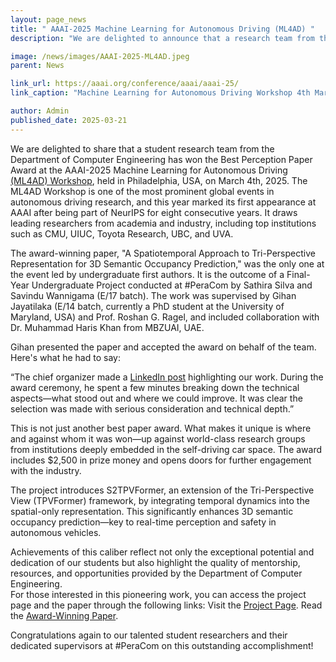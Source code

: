 ```yaml
---
layout: page_news
title: " AAAI-2025 Machine Learning for Autonomous Driving (ML4AD) "
description: "We are delighted to announce that a research team from the Department of Computer Engineering has won the prestigious Best Paper Award at the AAAI-2025 Machine Learning for Autonomous Driving (ML4AD) Workshop held in Philadelphia, USA."

image: /news/images/AAAI-2025-ML4AD.jpeg
parent: News

link_url: https://aaai.org/conference/aaai/aaai-25/
link_caption: "Machine Learning for Autonomous Driving Workshop 4th March 2025, Pennsylvania Convention Center, Philadelphia, United States"

author: Admin
published_date: 2025-03-21
---
```


We are delighted to share that a student research team from the Department of Computer Engineering has won the Best Perception Paper Award at the AAAI-2025 Machine Learning for Autonomous Driving [(ML4AD) Workshop](https://ml4ad.github.io/), held in Philadelphia, USA, on March 4th, 2025. The ML4AD Workshop is one of the most prominent global events in autonomous driving research, and this year marked its first appearance at AAAI after being part of NeurIPS for eight consecutive years. It draws leading researchers from academia and industry, including top institutions such as CMU, UIUC, Toyota Research, UBC, and UVA.

The award-winning paper, "A Spatiotemporal Approach to Tri-Perspective Representation for 3D Semantic Occupancy Prediction," was the only one at the event led by undergraduate first authors. It is the outcome of a Final-Year Undergraduate Project conducted at #PeraCom by Sathira Silva and Savindu Wannigama (E/17 batch). The work was supervised by Gihan Jayatilaka (E/14 batch, currently a PhD student at the University of Maryland, USA) and Prof. Roshan G. Ragel, and included collaboration with Dr. Muhammad Haris Khan from MBZUAI, UAE.

Gihan presented the paper and accepted the award on behalf of the team. Here's what he had to say:

“The chief organizer made a [LinkedIn post](https://www.linkedin.com/posts/petyushko_aaai-ml4ad-activity-7302813945524797440-3Qjr/) highlighting our work. During the award ceremony, he spent a few minutes breaking down the technical aspects—what stood out and where we could improve. It was clear the selection was made with serious consideration and technical depth.”

This is not just another best paper award. What makes it unique is where and against whom it was won—up against world-class research groups from institutions deeply embedded in the self-driving car space. The award includes $2,500 in prize money and opens doors for further engagement with the industry.

The project introduces S2TPVFormer, an extension of the Tri-Perspective View (TPVFormer) framework, by integrating temporal dynamics into the spatial-only representation. This significantly enhances 3D semantic occupancy prediction—key to real-time perception and safety in autonomous vehicles.

Achievements of this caliber reflect not only the exceptional potential and dedication of our students but also highlight the quality of mentorship, resources, and opportunities provided by the Department of Computer Engineering.  
For those interested in this pioneering work, you can access the project page and the paper through the following links: Visit the [Project Page](https://projects.ce.pdn.ac.lk/). Read the [Award-Winning Paper](https://ml4ad.github.io/files/papers2025/A%20Spatiotemporal%20Approach%20to%20Tri-Perspective%20Representation%20for%203D%20Semantic%20Occupancy%20Prediction.pdf).

Congratulations again to our talented student researchers and their dedicated supervisors at #PeraCom on this outstanding accomplishment!

